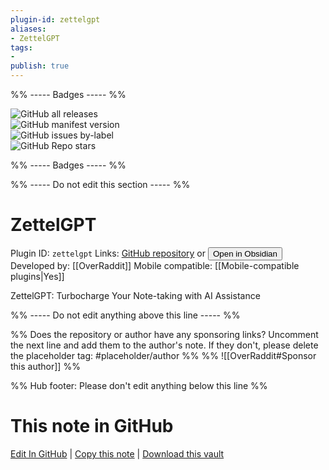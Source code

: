 ```yaml
---
plugin-id: zettelgpt
aliases:
- ZettelGPT
tags: 
- 
publish: true
---
```


%% ----- Badges ----- %%

![GitHub all releases](https://img.shields.io/github/downloads/OverRaddit/ZettelGPT/total?color=573E7A&logo=github&style=for-the-badge)   
![GitHub manifest version](https://img.shields.io/github/manifest-json/v/OverRaddit/ZettelGPT?color=573E7A&logo=github&style=for-the-badge)   
![GitHub issues by-label](https://img.shields.io/github/issues/OverRaddit/ZettelGPT/help%20wanted?color=573E7A&logo=github&style=for-the-badge)   
![GitHub Repo stars](https://img.shields.io/github/stars/OverRaddit/ZettelGPT?color=573E7A&logo=github&style=for-the-badge)

%% ----- Badges ----- %%

%% ----- Do not edit this section ----- %%

# ZettelGPT

Plugin ID: `zettelgpt`
Links: [GitHub repository](https://github.com/OverRaddit/ZettelGPT) or [<button id=HH>Open in Obsidian</button>](obsidian://show-plugin?id=zettelgpt)
Developed by: [[OverRaddit]]
Mobile compatible: [[Mobile-compatible plugins|Yes]]

ZettelGPT: Turbocharge Your Note-taking with AI Assistance

%% ----- Do not edit anything above this line ----- %% 

%% Does the repository or author have any sponsoring links? Uncomment the next line and add them to the author's note. If they don't, please delete the placeholder tag: #placeholder/author %%
%% ![[OverRaddit#Sponsor this author]] %%

%% Hub footer: Please don't edit anything below this line %%

# This note in GitHub

<span class="git-footer">[Edit In GitHub](https://github.dev/obsidian-community/obsidian-hub/blob/main/02%20-%20Community%20Expansions/02.05%20All%20Community%20Expansions/Plugins/zettelgpt.md "git-hub-edit-note") | [Copy this note](https://raw.githubusercontent.com/obsidian-community/obsidian-hub/main/02%20-%20Community%20Expansions/02.05%20All%20Community%20Expansions/Plugins/zettelgpt.md "git-hub-copy-note") | [Download this vault](https://github.com/obsidian-community/obsidian-hub/archive/refs/heads/main.zip "git-hub-download-vault") </span>
